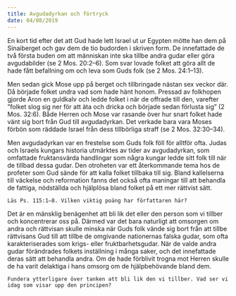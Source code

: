 ```yaml
---
title: Avgudadyrkan och förtryck
date: 04/08/2019
---
```


En kort tid efter det att Gud hade lett Israel ut ur Egypten mötte han dem på Sinaiberget och gav dem de tio budorden i skriven form. De innefattade de två första buden om att människan inte ska tillbe andra gudar eller göra avgudabilder (se 2 Mos. 20:2–6). Som svar lovade folket att göra allt de hade fått befallning om och leva som Guds folk (se 2 Mos. 24:1–13).

Men sedan gick Mose upp på berget och tillbringade nästan sex veckor där. Då började folket undra vad som hade hänt honom. Pressad av folkhopen gjorde Aron en guldkalv och ledde folket i när de offrade till den, varefter ”folket slog sig ner för att äta och dricka och började sedan förlusta sig” (2 Mos. 32:6). Både Herren och Mose var rasande över hur snart folket hade vänt sig bort från Gud till avgudadyrkan. Det verkade bara vara Moses förbön som räddade Israel från dess tillbörliga straff (se 2 Mos. 32:30–34).

Men avgudadyrkan var en frestelse som Guds folk föll för alltför ofta. Judas och Israels kungars historia utmärktes av tider av avgudadyrkan, som omfattade fruktansvärda handlingar som några kungar ledde sitt folk till när de tillbad dessa gudar. Den otroheten var ett återkommande tema hos de profeter som Gud sände för att kalla folket tillbaka till sig. Bland kallelserna till väckelse och reformation fanns det också ofta maningar till att behandla de fattiga, nödställda och hjälplösa bland folket på ett mer rättvist sätt.

`Läs Ps. 115:1–8. Vilken viktig poäng har författaren här?`

Det är en mänsklig benägenhet att bli lik det eller den person som vi tillber och koncentrerar oss på. Därmed var det bara naturligt att omsorgen om andra och rättvisan skulle minska när Guds folk vände sig bort från att tillbe rättvisans Gud till att tillbe de omgivande nationernas falska gudar, som ofta karakteriserades som krigs- eller fruktbarhetsgudar. När de valde andra gudar förändrades folkets inställning i många saker, och det innefattade deras sätt att behandla andra. Om de hade förblivit trogna mot Herren skulle de ha varit delaktiga i hans omsorg om de hjälpbehövande bland dem.

`Fundera ytterligare över tanken att bli lik den vi tillber. Vad ser vi idag som visar upp den principen?`